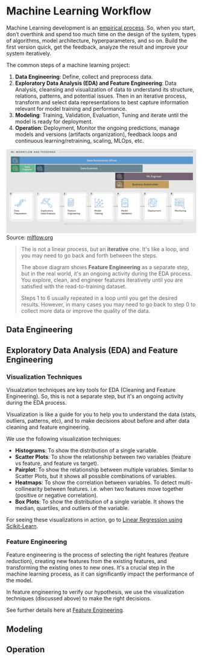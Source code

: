 # Machine Learning Workflow

Machine Learning development is an [empirical process](https://www.deeplearning.ai/the-batch/iteration-in-ai-development/). So, when you start, don’t overthink and spend too much time on the design of the system, types of algorithms, model architecture, hyperparameters, and so on. Build the first version quick, get the feedback, analyze the result and improve your system iteratively.

The common steps of a machine learning project:
1. **Data Engineering**: Define, collect and preprocess data.
2. **Exploratory Data Analysis (EDA) and Feature Engineering**: Data Analysis, cleansing and visualization of data to understand its structure, relations, patterns, and potential issues. Then in an iterative process, transform and select data representations to best capture information relevant for model training and performance.
3. **Modeling**: Training, Validation, Evaluation, Tuning and iterate until the model is ready for deployment.
4. **Operation**: Deployment, Monitor the ongoing predictions, manage models and versions (artifacts organization), feedback loops and continuous learning/retraining, scaling, MLOps, etc.





![](images/ml_workflow_mlflow.png)
Source: [mlflow.org](https://mlflow.org/docs/latest/introduction/index.html)

> The is not a linear process, but an **iterative** one. It's like a loop, and you may need to go back and forth between the steps.
>
> The above diagram shows **Feature Engineering** as a separate step, but in the real world, it's an ongoing activity during the EDA process. You explore, clean, and engineer features iteratively until you are satisfied with the read-to-training dataset.
>
> Steps 1 to 6 usually repeated in a loop until you get the desired results. However, in many cases you may need to go back to step 0 to collect more data or improve the quality of the data.


## Data Engineering

## Exploratory Data Analysis (EDA) and Feature Engineering

### Visualization Techniques
Visualzation techniques are key tools for EDA (Cleaning and Feature Engineering). So, this is not a separate step, but it's an ongoing activity during the EDA process.

Visualization is like a guide for you to help you to understand the data (stats, outliers, patterns, etc), and to make decisions about before and after data cleaning and feature engineering.

We use the following visualization techniques:

- **Histograms**: To show the distribution of a single variable.
- **Scatter Plots**: To show the relationship between two variables (feature vs feature, and feature vs target).
- **Pairplot**: To show the relationship between multiple variables. Similar to Scatter Plots, but it shows all possible combinations of variables.
- **Heatmaps**: To show the correlation between variables. To detect multi-collinearity between features. i.e. when two features move together (positive or negative correlation).
- **Box Plots**: To show the distribution of a single variable. It shows the median, quartiles, and outliers of the variable.

For seeing these visualizations in action, go to [Linear Regression using Scikit-Learn](labs/linear_regression_scikit_learn.ipynb).


### Feature Engineering
Feature engineering is the process of selecting the right features (feature reduction), creating new features from the existing features, and transforming the existing ones to new ones. It's a crucial step in the machine learning process, as it can significantly impact the performance of the model.

In feature engineering to verify our hypothesis, we use the visualization techniques (discussed above) to make the right decisions.

See further details here at [Feature Engineering](ai/feature_engineering.md).

## Modeling

## Operation

